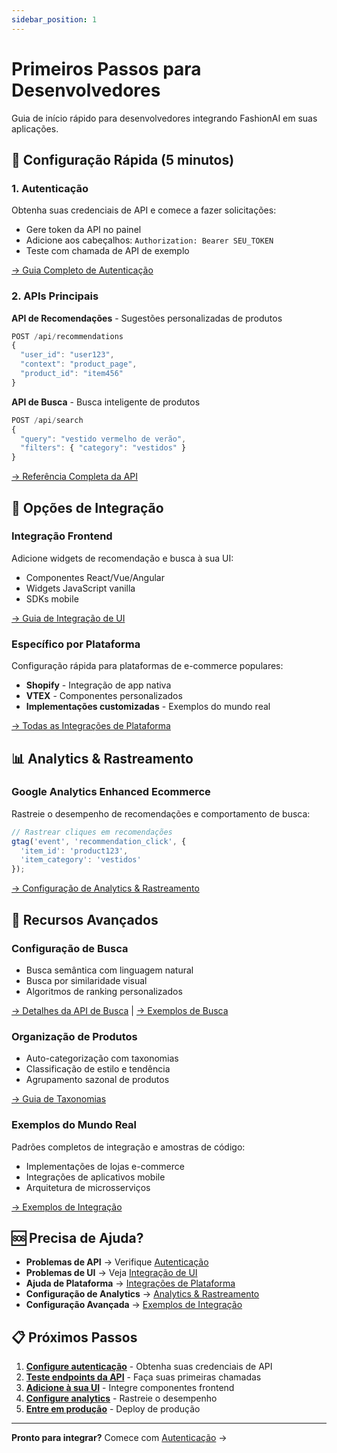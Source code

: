 ```yaml
---
sidebar_position: 1
---
```


# Primeiros Passos para Desenvolvedores

Guia de início rápido para desenvolvedores integrando FashionAI em suas aplicações.

## 🚀 Configuração Rápida (5 minutos)

### 1. Autenticação
Obtenha suas credenciais de API e comece a fazer solicitações:
- Gere token da API no painel
- Adicione aos cabeçalhos: `Authorization: Bearer SEU_TOKEN`
- Teste com chamada de API de exemplo

[→ Guia Completo de Autenticação](./authentication)

### 2. APIs Principais
**API de Recomendações** - Sugestões personalizadas de produtos
```javascript
POST /api/recommendations
{
  "user_id": "user123",
  "context": "product_page",
  "product_id": "item456"
}
```

**API de Busca** - Busca inteligente de produtos
```javascript
POST /api/search
{
  "query": "vestido vermelho de verão",
  "filters": { "category": "vestidos" }
}
```

[→ Referência Completa da API](./api-endpoints)

## 🔧 Opções de Integração

### Integração Frontend
Adicione widgets de recomendação e busca à sua UI:
- Componentes React/Vue/Angular
- Widgets JavaScript vanilla
- SDKs mobile

[→ Guia de Integração de UI](./ui-integration)

### Específico por Plataforma
Configuração rápida para plataformas de e-commerce populares:
- **Shopify** - Integração de app nativa
- **VTEX** - Componentes personalizados
- **Implementações customizadas** - Exemplos do mundo real

[→ Todas as Integrações de Plataforma](./Integrations/)

## 📊 Analytics & Rastreamento

### Google Analytics Enhanced Ecommerce
Rastreie o desempenho de recomendações e comportamento de busca:
```javascript
// Rastrear cliques em recomendações
gtag('event', 'recommendation_click', {
  'item_id': 'product123',
  'item_category': 'vestidos'
});
```

[→ Configuração de Analytics & Rastreamento](./Analytics/)

## 🎯 Recursos Avançados

### Configuração de Busca
- Busca semântica com linguagem natural
- Busca por similaridade visual
- Algoritmos de ranking personalizados

[→ Detalhes da API de Busca](./Search/overview) | [→ Exemplos de Busca](./Search/examples)

### Organização de Produtos
- Auto-categorização com taxonomias
- Classificação de estilo e tendência
- Agrupamento sazonal de produtos

[→ Guia de Taxonomias](../user-guide/taxonomies)

### Exemplos do Mundo Real
Padrões completos de integração e amostras de código:
- Implementações de lojas e-commerce
- Integrações de aplicativos mobile
- Arquitetura de microsserviços

[→ Exemplos de Integração](./Integrations/integration-examples)

## 🆘 Precisa de Ajuda?

- **Problemas de API** → Verifique [Autenticação](./authentication)
- **Problemas de UI** → Veja [Integração de UI](./ui-integration)
- **Ajuda de Plataforma** → [Integrações de Plataforma](./Integrations/)
- **Configuração de Analytics** → [Analytics & Rastreamento](./Analytics/)
- **Configuração Avançada** → [Exemplos de Integração](./Integrations/integration-examples)

## 📋 Próximos Passos

1. **[Configure autenticação](./authentication)** - Obtenha suas credenciais de API
2. **[Teste endpoints da API](./api-endpoints)** - Faça suas primeiras chamadas
3. **[Adicione à sua UI](./ui-integration)** - Integre componentes frontend
4. **[Configure analytics](./Analytics/)** - Rastreie o desempenho
5. **[Entre em produção](./Integrations/integration-examples)** - Deploy de produção

---

**Pronto para integrar?** Comece com [Autenticação](./authentication) →